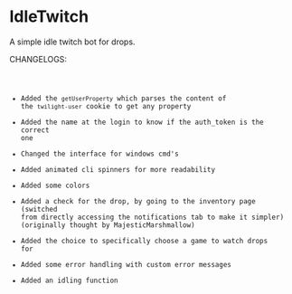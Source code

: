 # IdleTwitch
A simple idle twitch bot for drops.


CHANGELOGS:<br>
<code>
- Added the `getUserProperty` which parses the content of the `twilight-user` cookie to get any property<br>
- Added the name at the login to know if the auth_token is the correct one<br>
- Changed the interface for windows cmd's<br>
- Added animated cli spinners for more readability<br>
- Added some colors<br>
- Added a check for the drop, by going to the inventory page (switched from directly accessing the notifications tab to make it simpler) (originally thought by MajesticMarshmallow)<br>
- Added the choice to specifically choose a game to watch drops for<br>
- Added some error handling with custom error messages<br>
- Added an idling function
</code>
